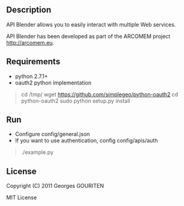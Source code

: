 Description
-------
API Blender allows you to easily interact with multiple Web services.

API Blender has been developed as part of the
ARCOMEM project <http://arcomem.eu>.

Requirements
------------
* python 2.7.1+
* oauth2 python implementation
>    cd /tmp/
>    wget https://github.com/simplegeo/python-oauth2
>    cd python-oauth2
>    sudo python setup.py install

Run
---
* Configure config/general.json
* If you want to use authentication, config config/apis/auth

> ./example.py

License
-------
Copyright (C) 2011  Georges GOURITEN 

MIT License
